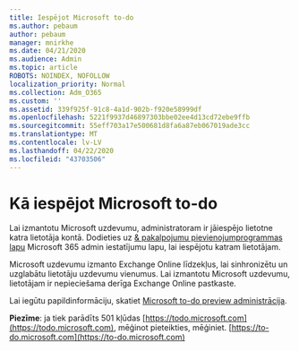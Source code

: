 ```yaml
---
title: Iespējot Microsoft to-do
ms.author: pebaum
author: pebaum
manager: mnirkhe
ms.date: 04/21/2020
ms.audience: Admin
ms.topic: article
ROBOTS: NOINDEX, NOFOLLOW
localization_priority: Normal
ms.collection: Adm_O365
ms.custom: ''
ms.assetid: 339f925f-91c8-4a1d-902b-f920e58999df
ms.openlocfilehash: 5221f9937d46897303bbe02ee4d13cd72ebe9ffb
ms.sourcegitcommit: 55eff703a17e500681d8fa6a87eb067019ade3cc
ms.translationtype: MT
ms.contentlocale: lv-LV
ms.lasthandoff: 04/22/2020
ms.locfileid: "43703506"
---
```

# <a name="how-to-enable-microsoft-to-do"></a>Kā iespējot Microsoft to-do

Lai izmantotu Microsoft uzdevumu, administratoram ir jāiespējo lietotne katra lietotāja kontā. Dodieties uz [ &amp; pakalpojumu pievienojumprogrammas lapu](https://portal.office.com/adminportal/home#/Settings/ServicesAndAddIns) Microsoft 365 admin iestatījumu lapu, lai iespējotu katram lietotājam.
  
Microsoft uzdevumu izmanto Exchange Online līdzekļus, lai sinhronizētu un uzglabātu lietotāju uzdevumu vienumus. Lai izmantotu Microsoft uzdevumu, lietotājam ir nepieciešama derīga Exchange Online pastkaste.
  
Lai iegūtu papildinformāciju, skatiet [Microsoft to-do preview administrācija](https://support.office.com/article/490c1a8c-2333-4952-8125-841afadb9620.aspx).
  
 **Piezīme**: ja tiek parādīts 501 kļūdas [https://todo.microsoft.com](https://todo.microsoft.com), mēģinot pieteikties, mēģiniet. [https://to-do.microsoft.com](https://to-do.microsoft.com)
  

